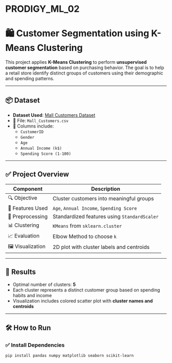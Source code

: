 # PRODIGY_ML_02
# 🛍️ Customer Segmentation using K-Means Clustering

This project applies **K-Means Clustering** to perform **unsupervised customer segmentation** based on purchasing behavior. The goal is to help a retail store identify distinct groups of customers using their demographic and spending patterns.

---

## 📦 Dataset

- **Dataset Used**: [Mall Customers Dataset](https://www.kaggle.com/datasets/vjchoudhary7/customer-segmentation-tutorial-in-python)
- 📄 File: `Mall_Customers.csv`
- 🔢 Columns include:
  - `CustomerID`
  - `Gender`
  - `Age`
  - `Annual Income (k$)`
  - `Spending Score (1-100)`

---

## ✅ Project Overview

| Component         | Description                                  |
|------------------|----------------------------------------------|
| 🔍 Objective      | Cluster customers into meaningful groups     |
| 🧮 Features Used  | `Age`, `Annual Income`, `Spending Score`     |
| 📏 Preprocessing  | Standardized features using `StandardScaler` |
| 📊 Clustering     | `KMeans` from `sklearn.cluster`              |
| 📈 Evaluation     | Elbow Method to choose `k`                   |
| 🖼️ Visualization  | 2D plot with cluster labels and centroids    |

---

## 🧪 Results

- Optimal number of clusters: **5**
- Each cluster represents a distinct customer group based on spending habits and income
- Visualization includes colored scatter plot with **cluster names and centroids**

---

## 🛠️ How to Run

### ✅ Install Dependencies
```bash
pip install pandas numpy matplotlib seaborn scikit-learn
